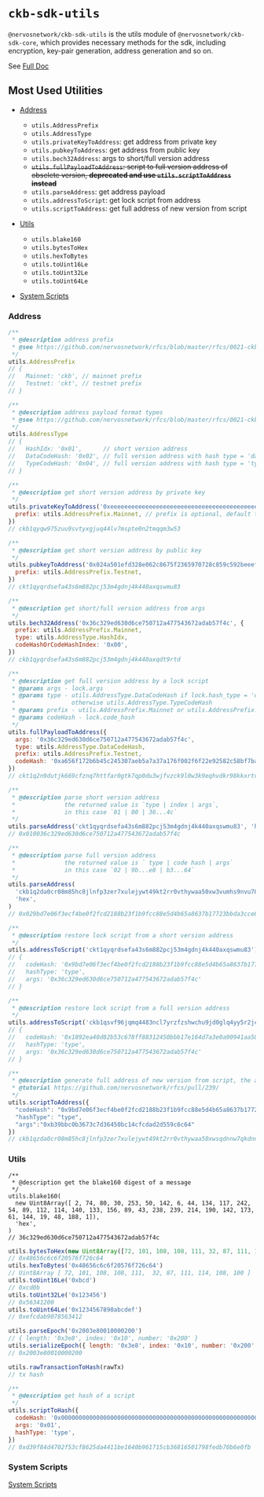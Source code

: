 # `ckb-sdk-utils`

`@nervosnetwork/ckb-sdk-utils` is the utils module of `@nervosnetwork/ckb-sdk-core`, which provides necessary methods for the sdk, including encryption, key-pair generation, address generation and so on.

See [Full Doc](https://github.com/nervosnetwork/ckb-sdk-js/blob/develop/README.md)

## Most Used Utilities

- [Address](#address)

  - `utils.AddressPrefix`
  - `utils.AddressType`
  - `utils.privateKeyToAddress`: get address from private key
  - `utils.pubkeyToAddress`: get address from public key
  - `utils.bech32Address`: args to short/full version address
  - <del>`utils.fullPayloadToAddress`: script to full version address of obselete version, **deprecated and use `utils.scriptToAddress` instead**</del>
  - `utils.parseAddress`: get address payload
  - `utils.addressToScript`: get lock script from address
  - `utils.scriptToAddress`: get full address of new version from script

- [Utils](#utils)

  - `utils.blake160`
  - `utils.bytesToHex`
  - `utils.hexToBytes`
  - `utils.toUint16Le`
  - `utils.toUint32Le`
  - `utils.toUint64Le`

- [System Scripts](#system-scripts)

### Address

```js
/**
 * @description address prefix
 * @see https://github.com/nervosnetwork/rfcs/blob/master/rfcs/0021-ckb-address-format/0021-ckb-address-format.md#wrap-to-address
 */
utils.AddressPrefix
// {
//   Mainnet: 'ckb', // mainnet prefix
//   Testnet: 'ckt', // testnet prefix
// }
```

```js
/**
 * @description address payload format types
 * @see https://github.com/nervosnetwork/rfcs/blob/master/rfcs/0021-ckb-address-format/0021-ckb-address-format.md#payload-format-types
 */
utils.AddressType
// {
//   HashIdx: '0x01',      // short version address
//   DataCodeHash: '0x02', // full version address with hash type = 'data'
//   TypeCodeHash: '0x04', // full version address with hash type = 'type'
// }
```

```js
/**
 * @description get short version address by private key
 */
utils.privateKeyToAddress('0xeeeeeeeeeeeeeeeeeeeeeeeeeeeeeeeeeeeeeeeeeeeeeeeeeeeeeeeeeeeeeeee', {
  prefix: utils.AddressPrefix.Mainnet, // prefix is optional, default to 'ckb'
})
// ckb1qyqw975zuu9svtyxgjuq44lv7mspte0n2tmqqm3w53
```

```js
/**
 * @description get short version address by public key
 */
utils.pubkeyToAddress('0x024a501efd328e062c8675f2365970728c859c592beeefd6be8ead3d901330bc01', {
  prefix: utils.AddressPrefix.Testnet,
})
// ckt1qyqrdsefa43s6m882pcj53m4gdnj4k440axqswmu83
```

```js
/**
 * @description get short/full version address from args
 */
utils.bech32Address('0x36c329ed630d6ce750712a477543672adab57f4c', {
  prefix: utils.AddressPrefix.Mainnet,
  type: utils.AddressType.HashIdx,
  codeHashOrCodeHashIndex: '0x00',
})
// ckb1qyqrdsefa43s6m882pcj53m4gdnj4k440axqdt9rtd
```

```js
/**
 * @description get full version address by a lock script
 * @params args - lock.args
 * @params type - utils.AddressType.DataCodeHash if lock.hash_type = 'data'
 *                otherwise utils.AddressType.TypeCodeHash
 * @params prefix - utils.AddressPrefix.Mainnet or utils.AddressPrefix.Testnet
 * @params codeHash - lock.code_hash
 */
utils.fullPayloadToAddress({
  args: '0x36c329ed630d6ce750712a477543672adab57f4c',
  type: utils.AddressType.DataCodeHash,
  prefix: utils.AddressPrefix.Testnet,
  codeHash: '0xa656f172b6b45c245307aeb5a7a37a176f002f6f22e92582c58bf7ba362e4176',
})
// ckt1q2n9dutjk669cfznq7httfar0gtk7qp0du3wjfvzck9l0w3k9eqhvdkr98kkxrtvuag8z2j8w4pkw2k6k4l5czshhac
```

```js
/**
 * @description parse short version address
 *              the returned value is `type | index | args`,
 *              in this case `01 | 00 | 36...4c`
 */
utils.parseAddress('ckt1qyqrdsefa43s6m882pcj53m4gdnj4k440axqswmu83', 'hex')
// 0x010036c329ed630d6ce750712a477543672adab57f4c

/**
 * @description parse full version address
 *              the returned value is ` type | code hash | args`
 *              in this case `02 | 9b...e8 | b3...64`
 */
utils.parseAddress(
  'ckb1q2da0cr08m85hc8jlnfp3zer7xulejywt49kt2rr0vthywaa50xw3vumhs9nvu786dj9p0q5elx66t24n3kxgdwd2q8',
  'hex',
)
// 0x029bd7e06f3ecf4be0f2fcd2188b23f1b9fcc88e5d4b65a8637b17723bbda3cce8b39bbc0b3673c7d36450bc14cfcdad2d559c6c64
```

```js
/**
 * @description restore lock script from a short version address
 */
utils.addressToScript('ckt1qyqrdsefa43s6m882pcj53m4gdnj4k440axqswmu83')
// {
//   codeHash: '0x9bd7e06f3ecf4be0f2fcd2188b23f1b9fcc88e5d4b65a8637b17723bbda3cce8',
//   hashType: 'type',
//   args: '0x36c329ed630d6ce750712a477543672adab57f4c'
// }

/**
 * @description restore lock script from a full version address
 */
utils.addressToScript('ckb1qsvf96jqmq4483ncl7yrzfzshwchu9jd0glq4yy5r2jcsw04d7xlydkr98kkxrtvuag8z2j8w4pkw2k6k4l5czfy37k')
// {
//   codeHash: '0x1892ea40d82b53c678ff88312450bbb17e164d7a3e0a90941aa58839f56f8df2',
//   hashType: 'type',
//   args: '0x36c329ed630d6ce750712a477543672adab57f4c'
// }
```

```js
/**
 * @description generate full address of new version from script, the address conforms to format type 0x00
 * @tutorial https://github.com/nervosnetwork/rfcs/pull/239/
 */
utils.scriptToAddress({
  "codeHash": "0x9bd7e06f3ecf4be0f2fcd2188b23f1b9fcc88e5d4b65a8637b17723bbda3cce8",
  "hashType": "type",
  "args":"0xb39bbc0b3673c7d36450bc14cfcdad2d559c6c64"
})
// ckb1qzda0cr08m85hc8jlnfp3zer7xulejywt49kt2rr0vthywaa50xwsqdnnw7qkdnnclfkg59uzn8umtfd2kwxceqxwquc4
```

### Utils

```plain
/**
 * @description get the blake160 digest of a message
 */
utils.blake160(
  new Uint8Array([ 2, 74, 80, 30, 253, 50, 142, 6, 44, 134, 117, 242, 54, 89, 112, 114, 140, 133, 156, 89, 43, 238, 239, 214, 190, 142, 173, 61, 144, 19, 48, 188, 1]),
  'hex',
)
// 36c329ed630d6ce750712a477543672adab57f4c
```

```js
utils.bytesToHex(new Uint8Array([72, 101, 108, 108, 111, 32, 87, 111, 114, 108, 100]))
// 0x48656c6c6f20576f726c64
utils.hexToBytes('0x48656c6c6f20576f726c64')
// Uint8Array [ 72, 101, 108, 108, 111,  32, 87, 111, 114, 108, 100 ]
utils.toUint16Le('0xbcd')
// 0xcd0b
utils.toUint32Le('0x123456')
// 0x56341200
utils.toUint64Le('0x1234567890abcdef')
// 0xefcdab9078563412
```

```js
utils.parseEpoch('0x2003e80010000200')
// { length: '0x3e8', index: '0x10', number: '0x200' }
utils.serializeEpoch({ length: '0x3e8', index: '0x10', number: '0x200' })
// 0x2003e80010000200
```

```js
utils.rawTransactionToHash(rawTx)
// tx hash
```

```js
/**
 * @description get hash of a script
 */
utils.scriptToHash({
  codeHash: '0x0000000000000000000000000000000000000000000000000000000000000000',
  args: '0x01',
  hashType: 'type',
})
// 0xd39f84d4702f53cf8625da4411be1640b961715cb36816501798fedb70b6e0fb
```

### System Scripts

[System Scripts](https://github.com/nervosnetwork/ckb-sdk-js/blob/develop/packages/ckb-sdk-utils/src/systemScripts.ts)
